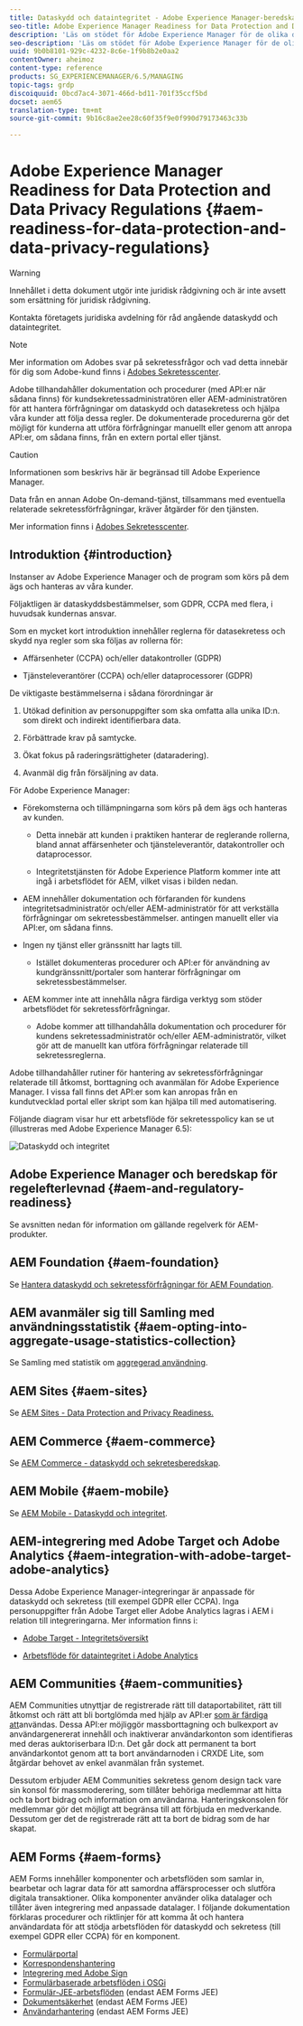 ```yaml
---
title: Dataskydd och dataintegritet - Adobe Experience Manager-beredskap
seo-title: Adobe Experience Manager Readiness for Data Protection and Data Privacy Regulations; såsom GDPR, CCPA osv.
description: 'Läs om stödet för Adobe Experience Manager för de olika dataskydds- och datasekretessreglerna. inklusive EU:s allmänna dataskyddsförordning (GDPR), Kaliforniens konsumentintegritetslag och hur man ska följa detta när man genomför ett nytt AEM-projekt. '
seo-description: 'Läs om stödet för Adobe Experience Manager för de olika dataskydds- och datasekretessreglerna. inklusive EU:s allmänna dataskyddsförordning (GDPR), Kaliforniens konsumentintegritetslag och hur man ska följa detta när man genomför ett nytt AEM-projekt. '
uuid: 9b0b8101-929c-4232-8c6e-1f9b8b2e0aa2
contentOwner: aheimoz
content-type: reference
products: SG_EXPERIENCEMANAGER/6.5/MANAGING
topic-tags: grdp
discoiquuid: 0bcd7ac4-3071-466d-bd11-701f35ccf5bd
docset: aem65
translation-type: tm+mt
source-git-commit: 9b16c8ae2ee28c60f35f9e0f990d79173463c33b

---
```



# Adobe Experience Manager Readiness for Data Protection and Data Privacy Regulations {#aem-readiness-for-data-protection-and-data-privacy-regulations}

>[!WARNING]
>
>Innehållet i detta dokument utgör inte juridisk rådgivning och är inte avsett som ersättning för juridisk rådgivning.
>
>Kontakta företagets juridiska avdelning för råd angående dataskydd och dataintegritet.

>[!NOTE]
>
>Mer information om Adobes svar på sekretessfrågor och vad detta innebär för dig som Adobe-kund finns i [Adobes Sekretesscenter](https://www.adobe.com/privacy.html).

Adobe tillhandahåller dokumentation och procedurer (med API:er när sådana finns) för kundsekretessadministratören eller AEM-administratören för att hantera förfrågningar om dataskydd och datasekretess och hjälpa våra kunder att följa dessa regler. De dokumenterade procedurerna gör det möjligt för kunderna att utföra förfrågningar manuellt eller genom att anropa API:er, om sådana finns, från en extern portal eller tjänst.

>[!CAUTION]
>
>Informationen som beskrivs här är begränsad till Adobe Experience Manager.
>
>Data från en annan Adobe On-demand-tjänst, tillsammans med eventuella relaterade sekretessförfrågningar, kräver åtgärder för den tjänsten.
>
>Mer information finns i [Adobes Sekretesscenter](https://www.adobe.com/privacy.html).

## Introduktion {#introduction}

Instanser av Adobe Experience Manager och de program som körs på dem ägs och hanteras av våra kunder.

Följaktligen är dataskyddsbestämmelser, som GDPR, CCPA med flera, i huvudsak kundernas ansvar.

Som en mycket kort introduktion innehåller reglerna för datasekretess och skydd nya regler som ska följas av rollerna för:

* Affärsenheter (CCPA) och/eller datakontroller (GDPR)

* Tjänsteleverantörer (CCPA) och/eller dataprocessorer (GDPR)

De viktigaste bestämmelserna i sådana förordningar är

1. Utökad definition av personuppgifter som ska omfatta alla unika ID:n. som direkt och indirekt identifierbara data.

2. Förbättrade krav på samtycke.

3. Ökat fokus på raderingsrättigheter (dataradering).

4. Avanmäl dig från försäljning av data.

För Adobe Experience Manager:

* Förekomsterna och tillämpningarna som körs på dem ägs och hanteras av kunden.

   * Detta innebär att kunden i praktiken hanterar de reglerande rollerna, bland annat affärsenheter och tjänsteleverantör, datakontroller och dataprocessor.

   * Integritetstjänsten för Adobe Experience Platform kommer inte att ingå i arbetsflödet för AEM, vilket visas i bilden nedan.

* AEM innehåller dokumentation och förfaranden för kundens integritetsadministratör och/eller AEM-administratör för att verkställa förfrågningar om sekretessbestämmelser. antingen manuellt eller via API:er, om sådana finns.

* Ingen ny tjänst eller gränssnitt har lagts till.

   * Istället dokumenteras procedurer och API:er för användning av kundgränssnitt/portaler som hanterar förfrågningar om sekretessbestämmelser.

* AEM kommer inte att innehålla några färdiga verktyg som stöder arbetsflödet för sekretessförfrågningar.

   * Adobe kommer att tillhandahålla dokumentation och procedurer för kundens sekretessadministratör och/eller AEM-administratör, vilket gör att de manuellt kan utföra förfrågningar relaterade till sekretessreglerna.

Adobe tillhandahåller rutiner för hantering av sekretessförfrågningar relaterade till åtkomst, borttagning och avanmälan för Adobe Experience Manager. I vissa fall finns det API:er som kan anropas från en kundutvecklad portal eller skript som kan hjälpa till med automatisering.

Följande diagram visar hur ett arbetsflöde för sekretesspolicy kan se ut (illustreras med Adobe Experience Manager 6.5):

![Dataskydd och integritet](assets/data-protection-and-privacy-01.png)

## Adobe Experience Manager och beredskap för regelefterlevnad {#aem-and-regulatory-readiness}

Se avsnitten nedan för information om gällande regelverk för AEM-produkter.

## AEM Foundation {#aem-foundation}

Se [Hantera dataskydd och sekretessförfrågningar för AEM Foundation](/help/sites-administering/handling-gdpr-requests-for-aem-platform.md).

## AEM avanmäler sig till Samling med användningsstatistik {#aem-opting-into-aggregate-usage-statistics-collection}

Se Samling med statistik om [aggregerad användning](/help/sites-deploying/opt-in-aggregated-usage-statistics.md).

## AEM Sites {#aem-sites}

Se [AEM Sites - Data Protection and Privacy Readiness.](/help/sites-administering/gdpr-compliance-sites.md)

## AEM Commerce {#aem-commerce}

Se [AEM Commerce - dataskydd och sekretesberedskap](/help/sites-administering/gdpr-compliance-commerce.md).

## AEM Mobile {#aem-mobile}

Se [AEM Mobile - Dataskydd och integritet](/help/mobile/aem-mobile-gdpr-compliance.md).

## AEM-integrering med Adobe Target och Adobe Analytics {#aem-integration-with-adobe-target-adobe-analytics}

Dessa Adobe Experience Manager-integreringar är anpassade för dataskydd och sekretess (till exempel GDPR eller CCPA). Inga personuppgifter från Adobe Target eller Adobe Analytics lagras i AEM i relation till integreringarna.
Mer information finns i:

* [Adobe Target - Integritetsöversikt](https://docs.adobe.com/content/help/en/target/using/implement-target/before-implement/privacy/privacy.html)

* [Arbetsflöde för dataintegritet i Adobe Analytics](https://docs.adobe.com/content/help/en/analytics/admin/data-governance/an-gdpr-workflow.html)

## AEM Communities {#aem-communities}

AEM Communities utnyttjar de registrerade rätt till dataportabilitet, rätt till åtkomst och rätt att bli bortglömda med hjälp av API:er [som är färdiga att](/help/communities/user-ugc-management-service.md)användas. Dessa API:er möjliggör massborttagning och bulkexport av användargenererat innehåll och inaktiverar användarkonton som identifieras med deras auktoriserbara ID:n. Det går dock att permanent ta bort användarkontot genom att ta bort användarnoden i CRXDE Lite, som åtgärdar behovet av enkel avanmälan från systemet.

Dessutom erbjuder AEM Communities sekretess genom design tack vare sin konsol för massmoderering, som tillåter behöriga medlemmar att hitta och ta bort bidrag och information om användarna. Hanteringskonsolen för medlemmar gör det möjligt att begränsa till att förbjuda en medverkande. Dessutom ger det de registrerade rätt att ta bort de bidrag som de har skapat.

## AEM Forms {#aem-forms}

AEM Forms innehåller komponenter och arbetsflöden som samlar in, bearbetar och lagrar data för att samordna affärsprocesser och slutföra digitala transaktioner. Olika komponenter använder olika datalager och tillåter även integrering med anpassade datalager. I följande dokumentation förklaras procedurer och riktlinjer för att komma åt och hantera användardata för att stödja arbetsflöden för dataskydd och sekretess (till exempel GDPR eller CCPA) för en komponent.

* [Formulärportal](/help/forms/using/forms-portal-handling-user-data.md)
* [Korrespondenshantering](/help/forms/using/correspondence-management-handling-user-data.md)
* [Integrering med Adobe Sign](/help/forms/using/integration-adobe-sign-handling-user-data.md)
* [Formulärbaserade arbetsflöden i OSGi](/help/forms/using/forms-workflow-osgi-handling-user-data.md)
* [Formulär-JEE-arbetsflöden](/help/forms/using/forms-workflow-jee-handling-user-data.md) (endast AEM Forms JEE)
* [Dokumentsäkerhet](/help/forms/using/document-security-handling-user-data.md) (endast AEM Forms JEE)
* [Användarhantering](/help/forms/using/user-management-handling-user-data.md) (endast AEM Forms JEE)

